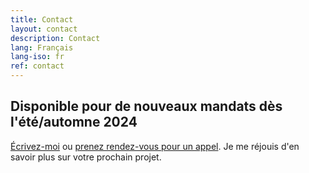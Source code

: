 ```yaml
---
title: Contact
layout: contact
description: Contact
lang: Français
lang-iso: fr
ref: contact
---
```


## Disponible pour de nouveaux mandats dès l'été/automne 2024

[Écrivez-moi](mailto:hello@tgconsulting.ca) ou [prenez rendez-vous pour un appel](https://doodle.com/bp/thomasguignard/book-me).
Je me réjouis d'en savoir plus sur votre prochain projet.